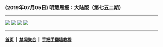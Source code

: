 ### (2019年07月05日) 明慧周报：大陆版（第七五二期） 

---

<img src="http://qikan.minghui.org/mhqkpage/qikanimage/2019/07/05/mhzb_752_pdf-online1.png"/> 

<img src="http://qikan.minghui.org/mhqkpage/qikanimage/2019/07/05/mhzb_752_pdf-online2.png"/> 

<img src="http://qikan.minghui.org/mhqkpage/qikanimage/2019/07/05/mhzb_752_pdf-online3.png"/> 

<img src="http://qikan.minghui.org/mhqkpage/qikanimage/2019/07/05/mhzb_752_pdf-online4.png"/> 



---

#### [首页](../../../..) &nbsp;|&nbsp; [禁闻聚合](https://github.com/gfw-breaker/banned-news) &nbsp;|&nbsp; [手把手翻墙教程](https://github.com/gfw-breaker/guides) 